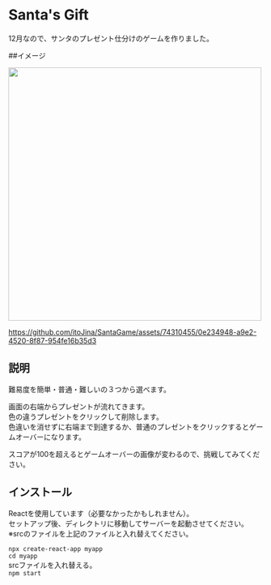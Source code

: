 # Santa's Gift

12月なので、サンタのプレゼント仕分けのゲームを作りました。

##イメージ

<img src="https://github.com/itoJina/SantaGame/assets/74310455/f497270a-6981-4e82-93ce-29b089a273cf" width="500">


https://github.com/itoJina/SantaGame/assets/74310455/0e234948-a9e2-4520-8f87-954fe16b35d3



## 説明

難易度を簡単・普通・難しいの３つから選べます。

画面の右端からプレゼントが流れてきます。<br>
色の違うプレゼントをクリックして削除します。<br>
色違いを消せずに右端まで到達するか、普通のプレゼントをクリックするとゲームオーバーになります。<br>

スコアが100を超えるとゲームオーバーの画像が変わるので、挑戦してみてください。

## インストール

Reactを使用しています（必要なかったかもしれません）。 <br>
セットアップ後、ディレクトリに移動してサーバーを起動させてください。
※srcのファイルを上記のファイルと入れ替えてください。

`npx create-react-app myapp` <br>
`cd myapp` <br>
srcファイルを入れ替える。 <br>
`npm start`
